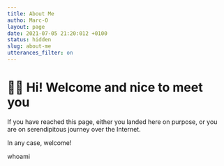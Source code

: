 ```yaml
---
title: About Me
autho: Marc-O
layout: page
date: 2021-07-05 21:20:012 +0100
status: hidden
slug: about-me
utterances_filter: on
---
```


🙋‍♂️ Hi! Welcome and nice to meet you
===
If you have reached this page, either you landed here on purpose, or you are on serendipitous journey over the Internet.

In any case, welcome!


whoami